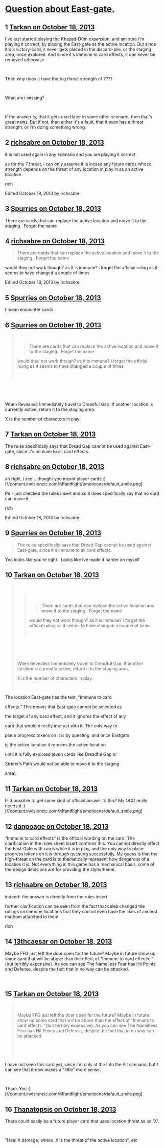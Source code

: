 # [Question about East-gate.](https://community.fantasyflightgames.com/topic/92279-question-about-east-gate/)

## 1 [Tarkan on October 18, 2013](https://community.fantasyflightgames.com/topic/92279-question-about-east-gate/?do=findComment&comment=891511)

I've just started playing the Khazad-Dûm expansion, and am sure i'm playing it correct, by placing the East-gate as the active location. But since it's a victory-card, it never gets placed in the discard-pile, or the staging area, once explored. And since it's immune to card effects, it can never be removed otherwise.

 

Then why does it have the big threat strength of 7???

 

What am i missing?

 

If the answer is, that it gets used later in some other scenario, then that's great news. But if not, then either it's a fault, that it even has a threat strength, or i'm doing something wrong.

## 2 [richsabre on October 18, 2013](https://community.fantasyflightgames.com/topic/92279-question-about-east-gate/?do=findComment&comment=891515)

it is not used again in any scenario and you are playing it correct

as for the 7 threat, i can only assume it is incase any future cards whose strength depends on the threat of any location in play in as an active location.

rich

Edited October 18, 2013 by richsabre

## 3 [Spurries on October 18, 2013](https://community.fantasyflightgames.com/topic/92279-question-about-east-gate/?do=findComment&comment=891516)

There are cards that can replace the active location and move it to the staging.  Forget the name

## 4 [richsabre on October 18, 2013](https://community.fantasyflightgames.com/topic/92279-question-about-east-gate/?do=findComment&comment=891517)

> There are cards that can replace the active location and move it to the staging.  Forget the name

would they not work though? as it is immune? i forget the official ruling as it seems to have changed a couple of times

Edited October 18, 2013 by richsabre

## 5 [Spurries on October 18, 2013](https://community.fantasyflightgames.com/topic/92279-question-about-east-gate/?do=findComment&comment=891518)

I mean encounter cards

## 6 [Spurries on October 18, 2013](https://community.fantasyflightgames.com/topic/92279-question-about-east-gate/?do=findComment&comment=891519)

>  
> 
> > There are cards that can replace the active location and move it to the staging.  Forget the name
> 
> would they not work though? as it is immune? i forget the official ruling as it seems to have changed a couple of times
> 
>  

 

 

When Revealed: Immediately travel to Dreadful Gap. If another location is currently active, return it to the staging area.

X is the number of characters in play.

## 7 [Tarkan on October 18, 2013](https://community.fantasyflightgames.com/topic/92279-question-about-east-gate/?do=findComment&comment=891522)

The rules specifically says that Dread Gap cannot be used against East-gate, since it's immune to all card effects.

## 8 [richsabre on October 18, 2013](https://community.fantasyflightgames.com/topic/92279-question-about-east-gate/?do=findComment&comment=891523)

ah right, i see....thought you meant player cards :) [//content.invisioncic.com/Mfantflight/emoticons/default_smile.png]

Ps - just checked the rules insert and so it does specifically say that no card can move it.

rich

Edited October 18, 2013 by richsabre

## 9 [Spurries on October 18, 2013](https://community.fantasyflightgames.com/topic/92279-question-about-east-gate/?do=findComment&comment=891524)

> The rules specifically says that Dread Gap cannot be used against East-gate, since it's immune to all card effects.

Yea looks like you're right.  Looks like Ive made it harder on myself

## 10 [Tarkan on October 18, 2013](https://community.fantasyflightgames.com/topic/92279-question-about-east-gate/?do=findComment&comment=891526)

>  
> 
> >  
> > 
> > > There are cards that can replace the active location and move it to the staging.  Forget the name
> > 
> > would they not work though? as it is immune? i forget the official ruling as it seems to have changed a couple of times
> > 
> >  
> 
>  
> 
>  
> 
> When Revealed: Immediately travel to Dreadful Gap. If another location is currently active, return it to the staging area.
> 
> X is the number of characters in play.
> 
>  

The location East-gate has the text, “Immune to card

effects.” This means that East-gate cannot be selected as

the target of any card effect, and it ignores the effect of any

card that would directly interact with it. The only way to

place progress tokens on it is by questing, and once Eastgate

is the active location it remains the active location

until it is fully explored (even cards like Dreadful Gap or

Strider’s Path would not be able to move it to the staging

area).

## 11 [Tarkan on October 18, 2013](https://community.fantasyflightgames.com/topic/92279-question-about-east-gate/?do=findComment&comment=891527)

Is it possible to get some kind of official answer to this? My OCD really needs it :) [//content.invisioncic.com/Mfantflight/emoticons/default_smile.png]

## 12 [danpoage on October 18, 2013](https://community.fantasyflightgames.com/topic/92279-question-about-east-gate/?do=findComment&comment=891555)

"Immune to card effects" is the official wording on the card. The clarification in the rules sheet insert confirms this. You cannot directly effect the East-Gate with cards while it is in play, and the only way to place progress tokens on it is through questing successfully. My guess is that the high-threat on the card is to thematically represent how dangerous of a location it is. Not everything in this game has a mechanical basis, some of the design decisions are for providing the style/theme.

## 13 [richsabre on October 18, 2013](https://community.fantasyflightgames.com/topic/92279-question-about-east-gate/?do=findComment&comment=891623)

indeed- the answer is directly from the rules insert.

further clarification can be seen from the fact that caleb changed the rulings on immune locations that they cannot even have the likes of ancient mathom attatched to them

rich

## 14 [13thcaesar on October 18, 2013](https://community.fantasyflightgames.com/topic/92279-question-about-east-gate/?do=findComment&comment=891640)

Maybe FFG just left the door open for the future? Maybe in future show up some card that will be above than the effect of "Immune to card effects. "(but terribly expensive). As you can see The Namelless Fear has Hit Points and Defense, despite the fact that in no way can be attacked.
 

 

## 15 [Tarkan on October 18, 2013](https://community.fantasyflightgames.com/topic/92279-question-about-east-gate/?do=findComment&comment=891663)

>  
> 
> Maybe FFG just left the door open for the future? Maybe in future show up some card that will be above than the effect of "Immune to card effects. "(but terribly expensive). As you can see The Namelless Fear has Hit Points and Defense, despite the fact that in no way can be attacked.
>  
> 
>  
> 
>  

I have not seen this card yet, since I'm only at the Into the Pit scenario, but I can see that it now makes a "little" more sense.

 

Thank You :) [//content.invisioncic.com/Mfantflight/emoticons/default_smile.png]

## 16 [Thanatopsis on October 18, 2013](https://community.fantasyflightgames.com/topic/92279-question-about-east-gate/?do=findComment&comment=891793)

There could easily be a future player card that uses location threat as an 'X'.

 

"Heal X damage, where  X is the threat of the active location", etc

